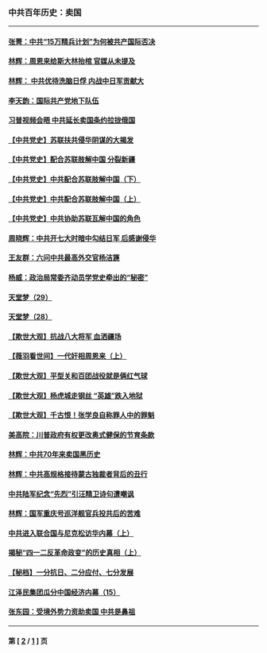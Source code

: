 ### 中共百年历史：卖国
---
#### [张菁：中共“15万精兵计划”为何被共产国际否决](../../pages/nf1176117/n13967677.md?04140430) 
#### [林辉：周恩来给斯大林抬棺 官媒从未提及](../../pages/nf1176117/n13961173.md?04140430) 
#### [林辉： 中共优待洗脑日俘 内战中日军贡献大](../../pages/nf1176117/n13624644.md?04140430) 
#### [李天韵：国际共产党地下队伍](../../pages/nf1176117/n13611808.md?04140430) 
#### [习普视频会晤 中共延长卖国条约拉拢俄国](../../pages/nf1176117/n13060971.md?04140430) 
#### [【中共党史】苏联扶共侵华阴谋的大揭发](../../pages/nf1176117/n13056050.md?04140430) 
#### [【中共党史】配合苏联肢解中国 分裂新疆](../../pages/nf1176117/n13040700.md?04140430) 
#### [【中共党史】中共配合苏联肢解中国（下）](../../pages/nf1176117/n13035660.md?04140430) 
#### [【中共党史】中共配合苏联肢解中国（上）](../../pages/nf1176117/n13030262.md?04140430) 
#### [【中共党史】中共协助苏联瓦解中国的角色](../../pages/nf1176117/n13018109.md?04140430) 
#### [周晓辉：中共开七大时暗中勾结日军 后感谢侵华](../../pages/nf1176117/n12921960.md?04140430) 
#### [王友群：六问中共最高外交官杨洁篪](../../pages/nf1176117/n12836495.md?04140430) 
#### [杨威：政治局常委齐动员学党史牵出的“秘密”](../../pages/nf1176117/n12764642.md?04140430) 
#### [天堂梦（29）](../../pages/nf1176117/n12408465.md?04140430) 
#### [天堂梦（28）](../../pages/nf1176117/n12408309.md?04140430) 
#### [【欺世大观】抗战八大将军 血洒疆场](../../pages/nf1176117/n12357044.md?04140430) 
#### [【薇羽看世间】一代奸相周恩来（上）](../../pages/nf1176117/n12401109.md?04140430) 
#### [【欺世大观】平型关和百团战役就是俩红气球](../../pages/nf1176117/n12359157.md?04140430) 
#### [【欺世大观】杨虎城走钢丝 “英雄”跌入地狱](../../pages/nf1176117/n12358840.md?04140430) 
#### [【欺世大观】千古恨！张学良自称罪人中的罪魁](../../pages/nf1176117/n12358629.md?04140430) 
#### [美高院：川普政府有权更改奥式健保的节育条款](../../pages/nf1176117/n12242171.md?04140430) 
#### [林辉：中共70年来卖国黑历史](../../pages/nf1176117/n11552181.md?04140430) 
#### [林辉：中共高规格接待蒙古独裁者背后的丑行](../../pages/nf1176117/n11225005.md?04140430) 
#### [中共陆军纪念“先烈”引汪精卫诗句遭嘲讽](../../pages/nf1176117/n11153345.md?04140430) 
#### [林辉：国军重庆号巡洋舰官兵投共后的苦难](../../pages/nf1176117/n10997801.md?04140430) 
#### [中共进入联合国与尼克松访华内幕（上）](../../pages/nf1176117/n10138788.md?04140430) 
#### [揭秘“四一二反革命政变”的历史真相（上）](../../pages/nf1176117/n9996650.md?04140430) 
#### [【秘档】一分抗日、二分应付、七分发展](../../pages/nf1176117/n9331484.md?04140430) 
#### [江泽民集团瓜分中国经济内幕（15）](../../pages/nf1176117/n9268584.md?04140430) 
#### [张东园：受境外势力资助卖国 中共是鼻祖](../../pages/nf1176117/n9272480.md?04140430) 

---
#### 第 [ [2](./2.md?04140430) / [1](./1.md?04140430) ] 页
